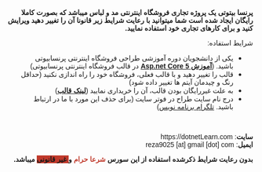 <p dir="rtl"><strong><span style="font-size:14px"><span style="font-family:Tahoma,Geneva,sans-serif">پرنسا بیتوتی یک پروژه تجاری فروشگاه اینترنتی مد و لباس میباشد که بصورت کاملا رایگان ایجاد شده است شما میتوانید با رعایت شرایط زیر قانونا&nbsp;آن را تغییر دهید ویرایش کنید و برای کارهای تجاری خود استفاده نمایید.&nbsp;</span></span></strong></p>

<p dir="rtl"><span style="font-size:14px"><span style="font-family:Tahoma,Geneva,sans-serif">شرایط استفاده:&nbsp;</span></span></p>

<ul dir="rtl">
	<li><span style="font-size:14px"><span style="font-family:Tahoma,Geneva,sans-serif">یکی از دانشجویان دوره آموزشی طراحی فروشگاه اینترنتی پرنسابیوتی باشید. (<strong><a href="https://dotnetlearn.com/fa/Tutorial/%D8%A2%D9%85%D9%88%D8%B2%D8%B4-Asp-net-Core-5-%D8%AF%D8%B1-%D9%82%D8%A7%D9%84%D8%A8-%D9%81%D8%B1%D9%88%D8%B4%DA%AF%D8%A7%D9%87-%D8%A7%DB%8C%D9%86%D8%AA%D8%B1%D9%86%D8%AA%DB%8C">آموزش Asp.net Core 5</a></strong> در قالب فروشگاه اینترنتی پرنسابیوتی)</span></span></li>
	<li><span style="font-size:14px"><span style="font-family:Tahoma,Geneva,sans-serif">قالب را تغییر دهید و با قالب فعلی، فروشگاه خود را راه اندازی نکنید (حداقل رنگ و چیدمان آیتم ها تغییر داده شود)</span></span></li>
	<li><span style="font-size:14px"><span style="font-family:Tahoma,Geneva,sans-serif">به علت غیررایگان بودن قالب، آن را خریداری نمایید (<strong><a href="https://themeforest.net/item/bonique-beauty-cosmetic-ecommerce-html-template/26060854" target="_blank">لینک قالب</a></strong>)</span></span></li>
	<li><span style="font-size:14px"><span style="font-family:Tahoma,Geneva,sans-serif">درج نام سایت طراح در فوتر سایت (برای حذف این مورد با ما در ارتباط باشید. <a href="https://t.me/dotnetLearn" target="_blank">تلگرام&nbsp;برنامه نویس</a>)</span></span></li>
</ul>

<p dir="rtl">&nbsp;</p>

<p dir="rtl"><span style="font-size:14px"><span style="font-family:Tahoma,Geneva,sans-serif"><strong>سایت</strong>: https://dotnetLearn.com</span></span><br />
<span style="font-family:Tahoma, Geneva, sans-serif"><span style="font-size:14px"><strong>ایمیل</strong>: reza9025 [at] gmail [dot] com</span></span></p>

<p dir="rtl"><strong><span style="font-size:14px"><span style="font-family:Tahoma,Geneva,sans-serif">بدون رعایت شرایط ذکرشده استفاده از این سورس <span style="color:#c0392b">شرعا حرام</span> و<span style="background-color:#c0392b"> غیر قانونی</span> میباشد.</span></span></strong></p>

